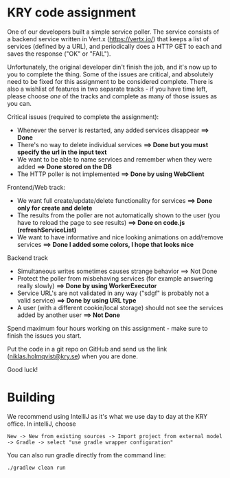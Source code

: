 # KRY code assignment

One of our developers built a simple service poller.
The service consists of a backend service written in Vert.x (https://vertx.io/) that keeps a list of services (defined by a URL), and periodically does a HTTP GET to each and saves the response ("OK" or "FAIL").

Unfortunately, the original developer din't finish the job, and it's now up to you to complete the thing.
Some of the issues are critical, and absolutely need to be fixed for this assignment to be considered complete.
There is also a wishlist of features in two separate tracks - if you have time left, please choose *one* of the tracks and complete as many of those issues as you can.

Critical issues (required to complete the assignment):

- Whenever the server is restarted, any added services disappear **==> Done** 
- There's no way to delete individual services **==> Done but you must specify the url in the input text**
- We want to be able to name services and remember when they were added **==> Done stored on the DB**
- The HTTP poller is not implemented **==> Done by using WebClient**

Frontend/Web track:
- We want full create/update/delete functionality for services  **==> Done only for create and delete**
- The results from the poller are not automatically shown to the user (you have to reload the page to see results) **==> Done on code.js (refreshServiceList)**
- We want to have informative and nice looking animations on add/remove services   **==> Done I added some colors, I hope that looks nice**

Backend track
- Simultaneous writes sometimes causes strange behavior ==> Not Done
- Protect the poller from misbehaving services (for example answering really slowly) **==> Done by using WorkerExecutor**
- Service URL's are not validated in any way ("sdgf" is probably not a valid service) **==> Done by using URL type**
- A user (with a different cookie/local storage) should not see the services added by another user **==> Not Done**

Spend maximum four hours working on this assignment - make sure to finish the issues you start.

Put the code in a git repo on GitHub and send us the link (niklas.holmqvist@kry.se) when you are done.

Good luck!

# Building
We recommend using IntelliJ as it's what we use day to day at the KRY office.
In intelliJ, choose
```
New -> New from existing sources -> Import project from external model -> Gradle -> select "use gradle wrapper configuration"
```

You can also run gradle directly from the command line:
```
./gradlew clean run
```
